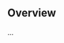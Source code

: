 <!-- Note: Please must use one of our issue templates to file an issue! 🛑 -->
<!-- 👉 https://github.com/chris-pardy/given3/issues/new/choose 👈 -->
<!-- **Issues that should have been filed with a template will be closed without action, and we will ask you to use a template.** -->

<!-- This blank issue template is only for issues that don't fit any of the templates. -->

## Overview

...
